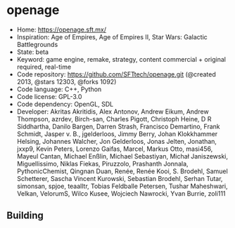 # openage

- Home: https://openage.sft.mx/
- Inspiration: Age of Empires, Age of Empires II, Star Wars: Galactic Battlegrounds
- State: beta
- Keyword: game engine, remake, strategy, content commercial + original required, real-time
- Code repository: https://github.com/SFTtech/openage.git (@created 2013, @stars 12303, @forks 1092)
- Code language: C++, Python
- Code license: GPL-3.0
- Code dependency: OpenGL, SDL
- Developer: Akritas Akritidis, Alex Antonov, Andrew Eikum, Andrew Thompson, azrdev, Birch-san, Charles Pigott, Christoph Heine, D R Siddhartha, Danilo Bargen, Darren Strash, Francisco Demartino, Frank Schmidt, Jasper v. B., jgelderloos, Jimmy Berry, Johan Klokkhammer Helsing, Johannes Walcher, Jon Gelderloos, Jonas Jelten, Jonathan, jxxp9, Kevin Peters, Lorenzo Gaifas, Marcel, Markus Otto, masi456, Mayeul Cantan, Michael Enßlin, Michael Sebastiyan, Michał Janiszewski, Miguellissimo, Niklas Fiekas, Piruzzolo, Prashanth Jonnala, PythonicChemist, Qingnan Duan, Renée, Renée Kooi, S. Brodehl, Samuel Schetterer, Sascha Vincent Kurowski, Sebastian Brodehl, Serhan Tutar, simonsan, spjoe, teaalltr, Tobias Feldballe Petersen, Tushar Maheshwari, Velkan, VelorumS, Wilco Kusee, Wojciech Nawrocki, Yvan Burrie, zoli111

## Building
